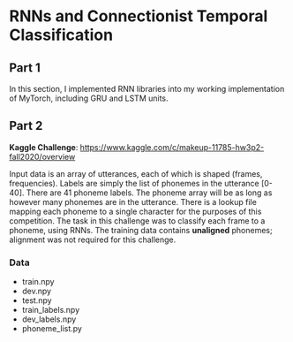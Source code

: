 # RNNs and Connectionist Temporal Classification


## Part 1
In this section, I implemented RNN libraries into my working implementation of MyTorch, including GRU and LSTM units.
## Part 2
**Kaggle Challenge**: https://www.kaggle.com/c/makeup-11785-hw3p2-fall2020/overview

Input data is an array of utterances, each of which is shaped (frames, frequencies). 
Labels are simply the list of phonemes in the utterance [0-40]. There are 41 phoneme labels. 
The phoneme array will be as long as however many phonemes are in the utterance. 
There is a lookup file mapping each phoneme to a single character for the purposes of this competition.
The task in this challenge was to classify each frame to a phoneme, using RNNs. The training data contains **unaligned** phonemes; alignment
was not required for this challenge.


### Data

* train.npy
* dev.npy
* test.npy
* train_labels.npy
* dev_labels.npy
* phoneme_list.py

